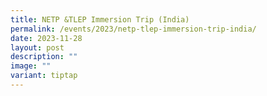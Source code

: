 ```yaml
---
title: NETP &TLEP Immersion Trip (India)
permalink: /events/2023/netp-tlep-immersion-trip-india/
date: 2023-11-28
layout: post
description: ""
image: ""
variant: tiptap
---
```

